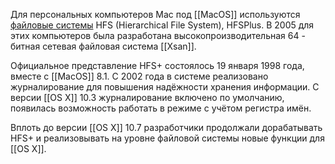 Для персональных компьютеров Mac под [[MacOS]] используются [файловые системы](что%20такое%20фс) HFS (Hierarchical File System), HFSPlus. В 2005 для этих компьютеров была разработана высокопроизводительная 64 - битная сетевая файловая система [[Xsan]].

Официальное представление HFS+ состоялось 19 января 1998 года, вместе с [[MacOS]] 8.1. С 2002 года в системе реализовано журналирование для повышения надёжности хранения информации. С версии [[OS X]] 10.3 журналирование включено по умолчанию, появилась возможность работать в режиме с учётом регистра имён.  
  
Вплоть до версии [[OS X]] 10.7 разработчики продолжали дорабатывать HFS+ и реализовывать на уровне файловой системы новые функции для [[OS X]].